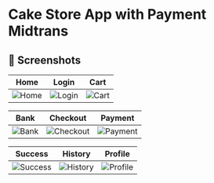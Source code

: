 # Cake Store App with Payment Midtrans

## 📸 Screenshots

| Home | Login | Cart |
|------|-------|------|
| ![Home](https://github.com/user-attachments/assets/8229a249-c298-496c-86e4-d4032d28a956) | ![Login](https://github.com/user-attachments/assets/d174af43-4b88-4446-8c70-20147c89186c) | ![Cart](https://github.com/user-attachments/assets/ce9e4277-1cee-4b43-bebf-aeb69357c216) |

| Bank | Checkout | Payment |
|---------|----------|---------|
| ![Bank](https://github.com/user-attachments/assets/d58a3714-bbd9-4a6e-ba9f-a613526e4796) | ![Checkout](https://github.com/user-attachments/assets/e28711e5-76da-46bb-acf5-ff5aa8caaeda) | ![Payment](https://github.com/user-attachments/assets/855fe4ba-1092-40b2-b413-087634323cae) |

| Success | History | Profile |
|------|-------|------|
| ![Success](https://github.com/user-attachments/assets/c07619d5-b780-4931-af24-1b2573e7427) | ![History](https://github.com/user-attachments/assets/0626350f-9154-49fd-bbdc-68d74729fefe) | ![Profile](https://github.com/user-attachments/assets/60464070-efab-4102-b1f0-e9f22d45a56b) |
